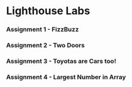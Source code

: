 # Lighthouse Labs

### Assignment 1 - FizzBuzz
### Assignment 2 - Two Doors
### Assignment 3 - Toyotas are Cars too!
### Assignment 4 - Largest Number in Array
